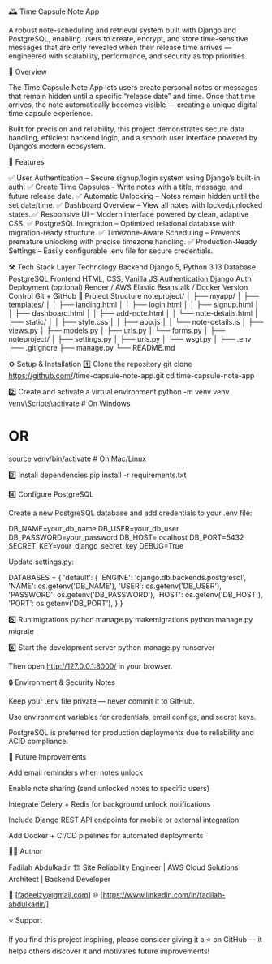 🕰️ Time Capsule Note App

A robust note-scheduling and retrieval system built with Django and PostgreSQL, enabling users to create, encrypt, and store time-sensitive messages that are only revealed when their release time arrives — engineered with scalability, performance, and security as top priorities.

🚀 Overview

The Time Capsule Note App lets users create personal notes or messages that remain hidden until a specific “release date” and time.
Once that time arrives, the note automatically becomes visible — creating a unique digital time capsule experience.

Built for precision and reliability, this project demonstrates secure data handling, efficient backend logic, and a smooth user interface powered by Django’s modern ecosystem.

🧩 Features

✅ User Authentication – Secure signup/login system using Django’s built-in auth.
✅ Create Time Capsules – Write notes with a title, message, and future release date.
✅ Automatic Unlocking – Notes remain hidden until the set date/time.
✅ Dashboard Overview – View all notes with locked/unlocked states.
✅ Responsive UI – Modern interface powered by clean, adaptive CSS.
✅ PostgreSQL Integration – Optimized relational database with migration-ready structure.
✅ Timezone-Aware Scheduling – Prevents premature unlocking with precise timezone handling.
✅ Production-Ready Settings – Easily configurable .env file for secure credentials.

🛠️ Tech Stack
Layer	Technology
Backend	Django 5, Python 3.13
Database	PostgreSQL
Frontend	HTML, CSS, Vanilla JS
Authentication	Django Auth
Deployment (optional)	Render / AWS Elastic Beanstalk / Docker
Version Control	Git + GitHub
🧱 Project Structure
noteproject/
│
├── myapp/
│   ├── templates/
│   │   ├── landing.html
│   │   ├── login.html
│   │   ├── signup.html
│   │   ├── dashboard.html
│   │   ├── add-note.html
│   │   └── note-details.html
│   ├── static/
│   │   ├── style.css
│   │   ├── app.js
│   │   └── note-details.js
│   ├── views.py
│   ├── models.py
│   ├── urls.py
│   └── forms.py
│
├── noteproject/
│   ├── settings.py
│   ├── urls.py
│   └── wsgi.py
│
├── .env
├── .gitignore
├── manage.py
└── README.md

⚙️ Setup & Installation
1️⃣ Clone the repository
git clone https://github.com/<your-username>/time-capsule-note-app.git
cd time-capsule-note-app

2️⃣ Create and activate a virtual environment
python -m venv venv
venv\Scripts\activate      # On Windows
# OR
source venv/bin/activate   # On Mac/Linux

3️⃣ Install dependencies
pip install -r requirements.txt

4️⃣ Configure PostgreSQL

Create a new PostgreSQL database and add credentials to your .env file:

DB_NAME=your_db_name
DB_USER=your_db_user
DB_PASSWORD=your_password
DB_HOST=localhost
DB_PORT=5432
SECRET_KEY=your_django_secret_key
DEBUG=True


Update settings.py:

DATABASES = {
    'default': {
        'ENGINE': 'django.db.backends.postgresql',
        'NAME': os.getenv('DB_NAME'),
        'USER': os.getenv('DB_USER'),
        'PASSWORD': os.getenv('DB_PASSWORD'),
        'HOST': os.getenv('DB_HOST'),
        'PORT': os.getenv('DB_PORT'),
    }
}

5️⃣ Run migrations
python manage.py makemigrations
python manage.py migrate

6️⃣ Start the development server
python manage.py runserver


Then open http://127.0.0.1:8000/
 in your browser.

🔒 Environment & Security Notes

Keep your .env file private — never commit it to GitHub.

Use environment variables for credentials, email configs, and secret keys.

PostgreSQL is preferred for production deployments due to reliability and ACID compliance.

🧠 Future Improvements

Add email reminders when notes unlock

Enable note sharing (send unlocked notes to specific users)

Integrate Celery + Redis for background unlock notifications

Include Django REST API endpoints for mobile or external integration

Add Docker + CI/CD pipelines for automated deployments

👨‍💻 Author

Fadilah Abdulkadir
🏗️ Site Reliability Engineer | AWS Cloud Solutions Architect | Backend Developer

📧 [fadeelzy@gmail.com]
🌐 [https://www.linkedin.com/in/fadilah-abdulkadir/]

⭐ Support

If you find this project inspiring, please consider giving it a ⭐ on GitHub — it helps others discover it and motivates future improvements!

